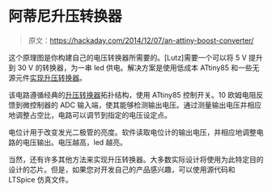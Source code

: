 # 阿蒂尼升压转换器

> 原文：<https://hackaday.com/2014/12/07/an-attiny-boost-converter/>

这个原理图是你构建自己的电压转换器所需要的。[Lutz]需要一个可以将 5 V 提升到 30 V 的转换器，为一串 led 供电。解决方案是使用低成本 ATtiny85 和一些无源元件[实现升压转换器](http://www.hackerspace-ffm.de/wiki/index.php?title=LED_step-up_converter_with_ATtiny85)。

该电路遵循经典的[升压转换器](http://en.wikipedia.org/wiki/Boost_converter)拓扑结构，使用 ATtiny85 控制开关。10 欧姆电阻反馈到微控制器的 ADC 输入端，使其能够检测输出电压。通过测量输出电压并相应地调整占空比，电路可以调节到指定的电压设定点。

电位计用于改变发光二极管的亮度。软件读取电位计的输出电压，并相应地调整电路的电压输出。电压越高，led 越亮。

当然，还有许多其他方法来实现升压转换器。大多数实际设计将使用为此特定目的设计的芯片。但是，如果您对开发自己的产品感兴趣，可以使用源代码和 LTSpice 仿真文件。